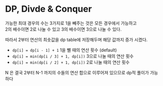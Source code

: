 # DP, Divde & Conquer

가능한 최대 경우의 수는 3가지로 1을 빼주는 것은 모든 경우에서 가능하고<br>
2의 배수이면 2로 나눌 수 있고 3의 배수이면 3으로 나눌 수 있다.

따라서 2부터 연산의 최솟값을 dp table에 저장해두며 해당 값까지 증가 시켰다.<br>
- `dp[i] = dp[i - 1] + 1` 1을 뺄 때의 연산 횟수 (default)
- `dp[i] = min(dp[i / 3] + 1, dp[i])` 3으로 나눌 때의 연산 횟수
- `dp[i] = min(dp[i / 2] + 1, dp[i])` 2로 나눌 때의 연산 횟수

N 은 결국 2부터 N-1 까지의 수들의 연산 합으로 이루어져 있으므로 dp적 풀이가 가능하다
